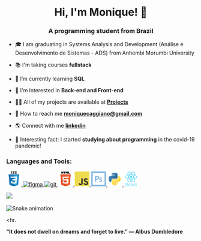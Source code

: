 <h1 align="center">Hi, I'm Monique! 🍄</h1>
<h3 align="center">A programming student from Brazil</h3>

- 🎓 I am graduating in Systems Analysis and Development (Análise e Desenvolvimento de Sistemas - ADS) from Anhembi Morumbi University

- 📚 I'm taking courses **fullstack**

- 🌻 I’m currently learning **SQL**

- 🧐 I'm interested in **Back-end and Front-end**

- 👨‍💻 All of my projects are available at **[Projects](https://github.com/Eufrazine/Projects)**

- 📧 How to reach me **moniquecaggiano@gmail.com** 

- 🌎 Connect with me **[linkedin](https://linkedin.com/in/monique-cagg/)**

- 💜 Interesting fact: I started **studying about programming** in the covid-19 pandemic!

<div text-align="left"> 

<h3 align="left">Languages and Tools:</h3>
<p align="left"> 
 <a href="https://www.w3schools.com/css/" target="_blank" rel="noreferrer"> 
 <img src="https://raw.githubusercontent.com/devicons/devicon/master/icons/css3/css3-original-wordmark.svg" alt="css3" width="40" height="40"/> </a> 
 <a href="https://www.figma.com/" target="_blank" rel="noreferrer"> 
 <img src="https://www.vectorlogo.zone/logos/figma/figma-icon.svg" alt="figma" width="40" height="40"/> </a> 
 <a href="https://git-scm.com/" target="_blank" rel="noreferrer"> <img src="https://www.vectorlogo.zone/logos/git-scm/git-scm-icon.svg" alt="git" width="40" height="40"/> </a> 
 <a href="https://www.w3.org/html/" target="_blank" rel="noreferrer"> 
 <img src="https://raw.githubusercontent.com/devicons/devicon/master/icons/html5/html5-original-wordmark.svg" alt="html5" width="40" height="40"/> </a> 
 <a href="https://developer.mozilla.org/en-US/docs/Web/JavaScript" target="_blank" rel="noreferrer"> 
 <img src="https://raw.githubusercontent.com/devicons/devicon/master/icons/javascript/javascript-original.svg" alt="javascript" width="40" height="40"/> </a> 
 <a href="https://www.photoshop.com/en" target="_blank" rel="noreferrer"> 
 <img src="https://raw.githubusercontent.com/devicons/devicon/master/icons/photoshop/photoshop-line.svg" alt="photoshop" width="40" height="40"/> </a> 
 <a href="https://www.python.org" target="_blank" rel="noreferrer"> <img src="https://raw.githubusercontent.com/devicons/devicon/master/icons/python/python-original.svg" alt="python" width="40" height="40"/> </a> <a href="https://reactjs.org/" target="_blank" rel="noreferrer">
 <img src="https://raw.githubusercontent.com/devicons/devicon/master/icons/react/react-original-wordmark.svg" alt="react" width="40" height="40"/> </a>
</p>
</div>

![](http://github-profile-summary-cards.vercel.app/api/cards/profile-details?username=Eufrazine&theme=material_palenight)

 ![Snake animation](https://github.com/Eufrazine/Eufrazine/blob/output/github-contribution-grid-snake.svg)
 
 <hr.
 
 **“It does not dwell on dreams and forget to live.” — Albus Dumbledore**
